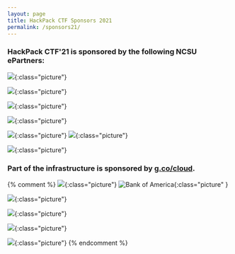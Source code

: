 ```yaml
---
layout: page
title: HackPack CTF Sponsors 2021
permalink: /sponsors21/
---
```

<style>
.picture {
    display: block;
    margin-left: auto;
    margin-right: auto;
    margin-bottom: 32px;
    width: 50%;
}
</style>

### HackPack CTF'21 is sponsored by the following NCSU ePartners:

![]({{"/../assets/bbt_truist.jpg"}}){:class="picture"}

![]({{"https://upload.wikimedia.org/wikipedia/commons/thumb/6/64/Cisco_logo.svg/640px-Cisco_logo.svg.png"}}){:class="picture"}


![]({{"https://upload.wikimedia.org/wikipedia/en/thumb/a/a6/GSK_logo_2014.svg/1200px-GSK_logo_2014.svg.png"}}){:class="picture"}

![]({{"https://www.logolynx.com/images/logolynx/e6/e6f02f64cc35a3b0703e12cfdf7f6746.jpeg"}}){:class="picture"}

![]({{"https://www.merck.com/images/merck-logo-inventing-for-life.png"}}){:class="picture"}
![]({{"https://upload.wikimedia.org/wikipedia/en/thumb/e/e7/PRA_Health_Sciences.svg/1200px-PRA_Health_Sciences.svg.png"}}){:class="picture"}

![]({{"https://images.squarespace-cdn.com/content/553e8918e4b0c79e77e09c4d/1533042369230-8GOPLMJSBUNNG0JH62J8/SiteLogo.png?content-type=image%2Fpng"}}){:class="picture"}


### Part of the infrastructure is sponsored by [g.co/cloud](https://g.co/cloud).

{% comment %}
![]({{""}}){:class="picture"}
![Bank of America]({{"https://www1.bac-assets.com/homepage/spa-assets/images/assets-images-global-logos-boa-logo-CSXe4b047c0.svg"}}){:class="picture" }

![]({{"https://www.bcbsnc.com/assets/campaigns/public/templates/images/bcbsnc-logo-mobile.svg"}}){:class="picture"}

![]({{"https://assets.sourcemedia.com/dims4/default/2f57ece/2147483647/resize/800x450%3E/quality/90/?url=https%3A%2F%2Fassets.sourcemedia.com%2F79%2F3f%2F3b61a34d4deeaac2fce324489872%2Fipreo-logo.png"}}){:class="picture"}

![]({{"https://etfdailynews.com/wp-content/uploads/2016/09/deutsche-bank-db-logo.png"}}){:class="picture"}


![]({{"https://upload.wikimedia.org/wikipedia/commons/thumb/1/16/Eastman_Chemical_Company_logo.svg/640px-Eastman_Chemical_Company_logo.svg.png"}}){:class="picture"}
{% endcomment %}